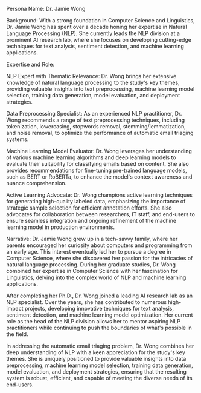  Persona Name: Dr. Jamie Wong

Background: With a strong foundation in Computer Science and Linguistics, Dr. Jamie Wong has spent over a decade honing her expertise in Natural Language Processing (NLP). She currently leads the NLP division at a prominent AI research lab, where she focuses on developing cutting-edge techniques for text analysis, sentiment detection, and machine learning applications.

Expertise and Role:

NLP Expert with Thematic Relevance: Dr. Wong brings her extensive knowledge of natural language processing to the study's key themes, providing valuable insights into text preprocessing, machine learning model selection, training data generation, model evaluation, and deployment strategies.

Data Preprocessing Specialist: As an experienced NLP practitioner, Dr. Wong recommends a range of text preprocessing techniques, including tokenization, lowercasing, stopwords removal, stemming/lemmatization, and noise removal, to optimize the performance of automatic email triaging systems.

Machine Learning Model Evaluator: Dr. Wong leverages her understanding of various machine learning algorithms and deep learning models to evaluate their suitability for classifying emails based on content. She also provides recommendations for fine-tuning pre-trained language models, such as BERT or RoBERTa, to enhance the model's context awareness and nuance comprehension.

Active Learning Advocate: Dr. Wong champions active learning techniques for generating high-quality labeled data, emphasizing the importance of strategic sample selection for efficient annotation efforts. She also advocates for collaboration between researchers, IT staff, and end-users to ensure seamless integration and ongoing refinement of the machine learning model in production environments.

Narrative:
Dr. Jamie Wong grew up in a tech-savvy family, where her parents encouraged her curiosity about computers and programming from an early age. This interest eventually led her to pursue a degree in Computer Science, where she discovered her passion for the intricacies of natural language processing. During her graduate studies, Dr. Wong combined her expertise in Computer Science with her fascination for Linguistics, delving into the complex world of NLP and machine learning applications.

After completing her Ph.D., Dr. Wong joined a leading AI research lab as an NLP specialist. Over the years, she has contributed to numerous high-impact projects, developing innovative techniques for text analysis, sentiment detection, and machine learning model optimization. Her current role as the head of the NLP division allows her to mentor aspiring NLP practitioners while continuing to push the boundaries of what's possible in the field.

In addressing the automatic email triaging problem, Dr. Wong combines her deep understanding of NLP with a keen appreciation for the study's key themes. She is uniquely positioned to provide valuable insights into data preprocessing, machine learning model selection, training data generation, model evaluation, and deployment strategies, ensuring that the resulting system is robust, efficient, and capable of meeting the diverse needs of its end-users.